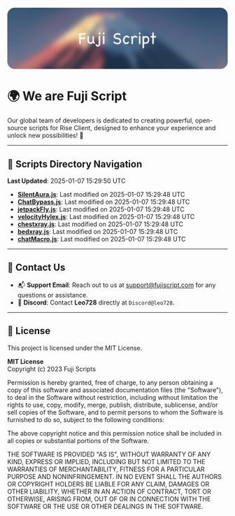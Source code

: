 ![Banner](.github/b.webp)

# 🌍 **We are Fuji Script**

Our global team of developers is dedicated to creating powerful, open-source scripts for Rise Client, designed to enhance your experience and unlock new possibilities! 🌟

---
<!-- SCRIPTS_NAVIGATION_START -->
## 📂 **Scripts Directory Navigation**

**Last Updated**: 2025-01-07 15:29:50 UTC

- **[SilentAura.js](scripts/SilentAura.js)**: Last modified on 2025-01-07 15:29:48 UTC
- **[ChatBypass.js](scripts/ChatBypass.js)**: Last modified on 2025-01-07 15:29:48 UTC
- **[jetpackFly.js](scripts/jetpackFly.js)**: Last modified on 2025-01-07 15:29:48 UTC
- **[velocityHylex.js](scripts/velocityHylex.js)**: Last modified on 2025-01-07 15:29:48 UTC
- **[chestxray.js](scripts/chestxray.js)**: Last modified on 2025-01-07 15:29:48 UTC
- **[bedxray.js](scripts/bedxray.js)**: Last modified on 2025-01-07 15:29:48 UTC
- **[chatMacro.js](scripts/chatMacro.js)**: Last modified on 2025-01-07 15:29:48 UTC

<!-- SCRIPTS_NAVIGATION_END -->

---

## 💬 **Contact Us**  
- 📬 **Support Email**: Reach out to us at [support@fujiscript.com](mailto:support@fujiscript.com) for any questions or assistance.  
- 💬 **Discord**: Contact **Leo728** directly at `Discord@leo728`.

---

## 📜 **License**

This project is licensed under the MIT License.  

**MIT License**  
Copyright (c) 2023 Fuji Scripts  

Permission is hereby granted, free of charge, to any person obtaining a copy of this software and associated documentation files (the "Software"), to deal in the Software without restriction, including without limitation the rights to use, copy, modify, merge, publish, distribute, sublicense, and/or sell copies of the Software, and to permit persons to whom the Software is furnished to do so, subject to the following conditions:  

The above copyright notice and this permission notice shall be included in all copies or substantial portions of the Software.  

THE SOFTWARE IS PROVIDED "AS IS", WITHOUT WARRANTY OF ANY KIND, EXPRESS OR IMPLIED, INCLUDING BUT NOT LIMITED TO THE WARRANTIES OF MERCHANTABILITY, FITNESS FOR A PARTICULAR PURPOSE AND NONINFRINGEMENT. IN NO EVENT SHALL THE AUTHORS OR COPYRIGHT HOLDERS BE LIABLE FOR ANY CLAIM, DAMAGES OR OTHER LIABILITY, WHETHER IN AN ACTION OF CONTRACT, TORT OR OTHERWISE, ARISING FROM, OUT OF OR IN CONNECTION WITH THE SOFTWARE OR THE USE OR OTHER DEALINGS IN THE SOFTWARE.  
